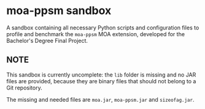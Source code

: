 # moa-ppsm sandbox

A sandbox containing all necessary Python scripts and configuration files to
profile and benchmark the `moa-ppsm` MOA extension, developed for the Bachelor's
Degree Final Project.

## NOTE

This sandbox is currently uncomplete: the `lib` folder is missing and no
JAR files are provided, because they are binary files that should not belong
to a Git repository.

The missing and needed files are `moa.jar`, `moa-ppsm.jar` and `sizeofag.jar`.
